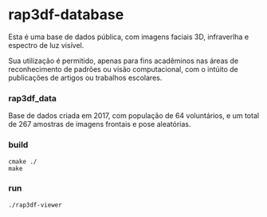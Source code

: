 # rap3df-database

Esta é uma base de dados pública, com imagens faciais 3D, infraverlha e espectro de luz visível.

Sua utilização é permitido, apenas para fins acadêminos nas áreas de reconhecimento de padrões ou visão computacional, 
com o intúito de publicações de artigos ou trabalhos escolares.

### rap3df_data

Base de dados criada em 2017, com população de 64 voluntários, e um total de 267 amostras de imagens frontais e pose aleatórias.


### build

```
cmake ./
make
```

### run

```
./rap3df-viewer
```
